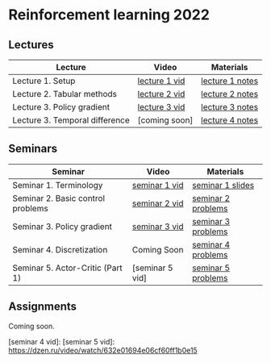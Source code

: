 # Reinforcement learning 2022

## Lectures

Lecture | Video | Materials | 
| ----- |  ----- | ----- | 
| Lecture 1. Setup | [lecture 1 vid] | [lecture 1 notes] |
| Lecture 2. Tabular methods | [lecture 2 vid] | [lecture 2 notes] |
| Lecture 3. Policy gradient | [lecture 3 vid] | [lecture 3 notes] |
| Lecture 3. Temporal difference | [coming soon] | [lecture 4 notes] |

## Seminars 

Seminar | Video | Materials |
| ----- | ------ | ----- | 
| Seminar 1. Terminology | [seminar 1 vid] | [seminar 1 slides] |
| Seminar 2. Basic control problems | [seminar 2 vid] | [seminar 2 problems] |
| Seminar 3. Policy gradient | [seminar 3 vid] | [seminar 3 problems] |
| Seminar 4. Discretization | Coming Soon | [seminar 4 problems] |
| Seminar 5. Actor-Critic (Part 1) | [seminar 5 vid] | [seminar 5 problems] |

## Assignments

Coming soon.

[lecture 1 notes]: https://gitflic.ru/project/aidynamicaction/classedu2022-rl/blob?file=lectures%2Flec-1%2FRL2022-lec1-notes-class.pdf
[lecture 2 notes]: https://gitflic.ru/project/aidynamicaction/classedu2022-rl/blob?file=lectures%2Flec-2%2FRL2022-lec2-notes-class.pdf
[lecture 3 notes]: https://gitflic.ru/project/aidynamicaction/classedu2022-rl/blob?file=lectures%2Flec-3%2FRL2022-lec3-notes-class.pdf
[lecture 4 notes]: https://gitflic.ru/project/aidynamicaction/classedu2022-rl/blob?file=lectures%2Flec-4%2FRL2022-lec4-notes-class.pdf

[lecture 1 vid]: https://dzen.ru/video/watch/63205f2c5851e006834c857a
[lecture 2 vid]: https://dzen.ru/video/watch/632095bd70e9127d7bc14381
[lecture 3 vid]: https://dzen.ru/video/watch/63209908e772054853b1e483

[seminar 1 slides]: https://gitflic.ru/project/aidynamicaction/classedu2022-rl/blob/raw?file=seminars%2F1%2Fslides.pdf&commit=0eb85f821893a9628a86ac6b8094f6407c36ea33
[seminar 2 problems]: https://colab.research.google.com/drive/1gKNzY-ayJ_dbPfI7CMFGfxESBA45gx52?usp=sharing
[seminar 3 problems]: https://colab.research.google.com/drive/1EvACkLMYhr5-NPwwbORNk8Dp80i1Mapu?usp=sharing
[seminar 4 problems]: https://colab.research.google.com/drive/1r59_-7F_9_eZbAXNBV6lOJqRZKLubU0q?usp=sharing
[seminar 5 problems]: https://colab.research.google.com/drive/1yMKK5TgmeK38HWcK3jWUPnBQnMEDZ4Af?usp=sharing

[seminar 1 vid]: https://dzen.ru/video/watch/6320ac92dd1b7e17e7124c42
[seminar 2 vid]: https://dzen.ru/video/watch/6321e901ac97f52354ae78a6
[seminar 3 vid]: https://dzen.ru/video/watch/6324b6d6b3d4c87d20e06b2a
[seminar 4 vid]: 
[seminar 5 vid]: https://dzen.ru/video/watch/632e01694e06cf60ff1b0e15


